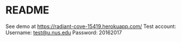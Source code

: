 # README

See demo at https://radiant-cove-15419.herokuapp.com/
Test account:
Username: test@u.nus.edu
Password: 20162017
